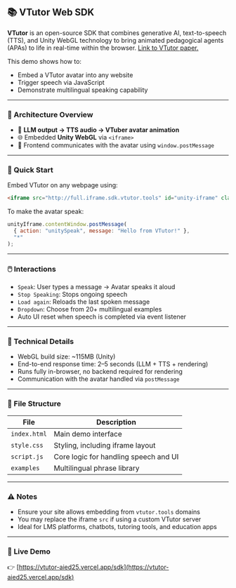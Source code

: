 ## 📚 VTutor Web SDK

**VTutor** is an open-source SDK that combines generative AI, text-to-speech (TTS), and Unity WebGL technology to bring animated pedagogical agents (APAs) to life in real-time within the browser. [Link to VTutor paper.](https://vtutor-aied25.vercel.app/vtutor/AIED_25_VTutor.pdf)

This demo shows how to:
- Embed a VTutor avatar into any website
- Trigger speech via JavaScript
- Demonstrate multilingual speaking capability

---

### 🧩 Architecture Overview

- 💬 **LLM output → TTS audio → VTuber avatar animation**
- 🌐 Embedded **Unity WebGL** via `<iframe>`
- 🧠 Frontend communicates with the avatar using `window.postMessage`

---

### 🚀 Quick Start

Embed VTutor on any webpage using:

```html
<iframe src="http://full.iframe.sdk.vtutor.tools" id="unity-iframe" class="unity-frame"></iframe>
```

To make the avatar speak:

```js
unityIframe.contentWindow.postMessage(
  { action: "unitySpeak", message: "Hello from VTutor!" },
  "*"
);
```

---

### 🖱️ Interactions

- `Speak`: User types a message → Avatar speaks it aloud
- `Stop Speaking`: Stops ongoing speech
- `Load again`: Reloads the last spoken message
- `Dropdown`: Choose from 20+ multilingual examples
- Auto UI reset when speech is completed via event listener

---

### 🧪 Technical Details

- WebGL build size: ~115MB (Unity)
- End-to-end response time: 2–5 seconds (LLM + TTS + rendering)
- Runs fully in-browser, no backend required for rendering
- Communication with the avatar handled via `postMessage`

---

### 📁 File Structure

| File | Description |
|------|-------------|
| `index.html` | Main demo interface |
| `style.css` | Styling, including iframe layout |
| `script.js` | Core logic for handling speech and UI |
| `examples` | Multilingual phrase library |

---

### ⚠️ Notes

- Ensure your site allows embedding from `vtutor.tools` domains
- You may replace the iframe `src` if using a custom VTutor server
- Ideal for LMS platforms, chatbots, tutoring tools, and education apps

---

### 🔗 Live Demo

👉 [https://vtutor-aied25.vercel.app/sdk](https://vtutor-aied25.vercel.app/sdk)

